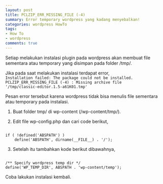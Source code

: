 ```yaml
---
layout: post
title: PCLZIP_ERR_MISSING_FILE (-4)
summary: Error temporary wordpress yang kadang menyebalkan!
categories: wordpress HowTo
tags: 
- How To
- wordpress
comments: true
---
```


Setiap melakukan instalasi plugin pada wordpress akan membuat file sementara atau temporary yang disimpan pada folder /tmp/.

Jika pada saat melakukan instalasi terdapat error, 
<code>
Installation failed: The package could not be installed. PCLZIP_ERR_MISSING_FILE (-4) : Missing archive file '/tmp/classic-editor.1.5-a61K01.tmp'
</code>

Pesan error tersebut karena wordpress tidak bisa menulis file sementara atau temporary pada instalasi.

1. Buat folder tmp/ di wp-content (/wp-content/tmp/).

2. Edit file wp-config.php dan cari code berikut,

<code>
if ( !defined('ABSPATH') )
    define('ABSPATH', dirname(__FILE__) . '/');
</code>

3. Setelah itu tambahkan kode berikut dibawahnya,

<code>
/** Specify wordpress temp dir */
define('WP_TEMP_DIR', ABSPATH . 'wp-content/temp');
</code>

Coba lakukan instalasi kembali.